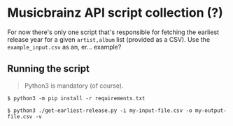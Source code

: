 # Musicbrainz API script collection (?)

For now there's only one script that's responsible for fetching the earliest release year for a given `artist,album` list (provided as a CSV).
Use the `example_input.csv` as an, er... example?

## Running the script

> Python3 is mandatory (of course).

```
$ python3 -m pip install -r requirements.txt
```

```
$ python3 ./get-earliest-release.py -i my-input-file.csv -o my-output-file.csv -v
```

